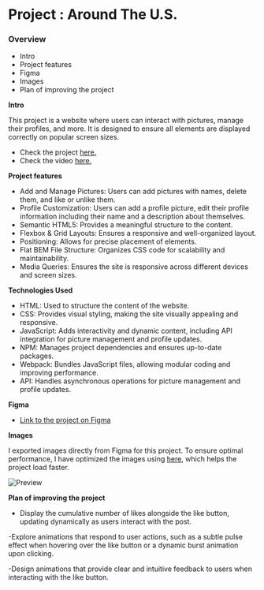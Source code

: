 # Project : Around The U.S.

### Overview

- Intro
- Project features
- Figma
- Images
- Plan of improving the project

**Intro**

This project is a website where users can interact with pictures, manage their profiles, and more. It is designed to ensure all elements are displayed correctly on popular screen sizes.


- Check the project [here.](https://ajela13.github.io/se_project_aroundtheus/index.html)
- Check the video [here.](https://drive.google.com/file/d/1szA4k46MeP_-YVekwg3QPUS3E4r8P7UI/view?usp=drive_link)

**Project features**

- Add and Manage Pictures: Users can add pictures with names, delete them, and like or unlike them.
- Profile Customization: Users can add a profile picture, edit their profile information including their name and a description about themselves.
- Semantic HTML5: Provides a meaningful structure to the content.
- Flexbox & Grid Layouts: Ensures a responsive and well-organized layout.
- Positioning: Allows for precise placement of elements.
- Flat BEM File Structure: Organizes CSS code for scalability and maintainability.
- Media Queries: Ensures the site is responsive across different devices and screen sizes.

**Technologies Used**

- HTML: Used to structure the content of the website.
- CSS: Provides visual styling, making the site visually appealing and responsive.
- JavaScript: Adds interactivity and dynamic content, including API integration for picture management and profile updates.
- NPM: Manages project dependencies and ensures up-to-date packages.
- Webpack: Bundles JavaScript files, allowing modular coding and improving performance.
- API: Handles asynchronous operations for picture management and profile updates.

**Figma**

- [Link to the project on Figma](https://www.figma.com/file/ii4xxsJ0ghevUOcssTlHZv/Sprint-3%3A-Around-the-US?node-id=0%3A1)

**Images**

I exported images directly from Figma for this project. To ensure optimal performance, I have optimized the images using [here](https://tinypng.com/), which helps the project load faster.

![Preview](https://github.com/user-attachments/assets/55101091-aca4-43d8-9616-22d9e959cf13)



**Plan of improving the project**

- Display the cumulative number of likes alongside the like button, updating dynamically as users interact with the post.

-Explore animations that respond to user actions, such as a subtle pulse effect when hovering over the like button or a dynamic burst animation upon clicking.

-Design animations that provide clear and intuitive feedback to users when interacting with the like button.


